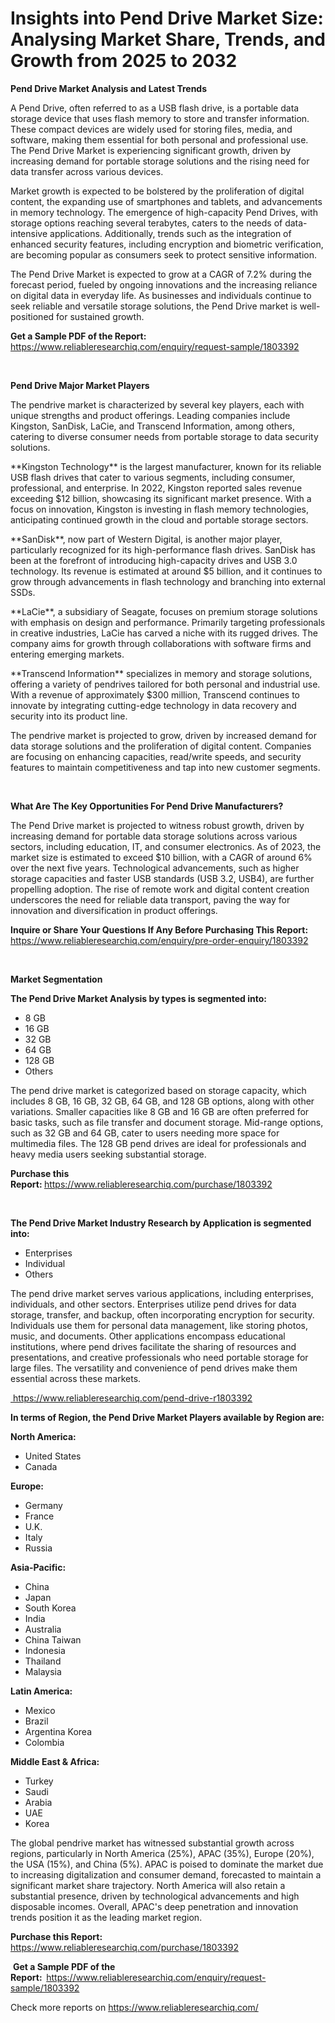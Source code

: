 <p><h1>Insights into Pend Drive Market Size: Analysing Market Share, Trends, and Growth from 2025 to 2032</h1></p><p><strong>Pend Drive Market Analysis and Latest Trends</strong></p>
<p><p>A Pend Drive, often referred to as a USB flash drive, is a portable data storage device that uses flash memory to store and transfer information. These compact devices are widely used for storing files, media, and software, making them essential for both personal and professional use. The Pend Drive Market is experiencing significant growth, driven by increasing demand for portable storage solutions and the rising need for data transfer across various devices.</p><p>Market growth is expected to be bolstered by the proliferation of digital content, the expanding use of smartphones and tablets, and advancements in memory technology. The emergence of high-capacity Pend Drives, with storage options reaching several terabytes, caters to the needs of data-intensive applications. Additionally, trends such as the integration of enhanced security features, including encryption and biometric verification, are becoming popular as consumers seek to protect sensitive information.</p><p>The Pend Drive Market is expected to grow at a CAGR of 7.2% during the forecast period, fueled by ongoing innovations and the increasing reliance on digital data in everyday life. As businesses and individuals continue to seek reliable and versatile storage solutions, the Pend Drive market is well-positioned for sustained growth.</p></p>
<p><strong>Get a Sample PDF of the Report:&nbsp;</strong> <a href="https://www.reliableresearchiq.com/enquiry/request-sample/1803392?utm_campaign=1835&utm_medium=2&utm_source=Github&utm_content=ia&utm_term=04042025&utm_id=pend-drive">https://www.reliableresearchiq.com/enquiry/request-sample/1803392</a></p>
<p>&nbsp;</p>
<p><strong>Pend Drive Major Market Players</strong></p>
<p><p>The pendrive market is characterized by several key players, each with unique strengths and product offerings. Leading companies include Kingston, SanDisk, LaCie, and Transcend Information, among others, catering to diverse consumer needs from portable storage to data security solutions.</p><p>**Kingston Technology** is the largest manufacturer, known for its reliable USB flash drives that cater to various segments, including consumer, professional, and enterprise. In 2022, Kingston reported sales revenue exceeding $12 billion, showcasing its significant market presence. With a focus on innovation, Kingston is investing in flash memory technologies, anticipating continued growth in the cloud and portable storage sectors.</p><p>**SanDisk**, now part of Western Digital, is another major player, particularly recognized for its high-performance flash drives. SanDisk has been at the forefront of introducing high-capacity drives and USB 3.0 technology. Its revenue is estimated at around $5 billion, and it continues to grow through advancements in flash technology and branching into external SSDs.</p><p>**LaCie**, a subsidiary of Seagate, focuses on premium storage solutions with emphasis on design and performance. Primarily targeting professionals in creative industries, LaCie has carved a niche with its rugged drives. The company aims for growth through collaborations with software firms and entering emerging markets.</p><p>**Transcend Information** specializes in memory and storage solutions, offering a variety of pendrives tailored for both personal and industrial use. With a revenue of approximately $300 million, Transcend continues to innovate by integrating cutting-edge technology in data recovery and security into its product line.</p><p>The pendrive market is projected to grow, driven by increased demand for data storage solutions and the proliferation of digital content. Companies are focusing on enhancing capacities, read/write speeds, and security features to maintain competitiveness and tap into new customer segments.</p></p>
<p>&nbsp;</p>
<p><strong>What Are The Key Opportunities For Pend Drive Manufacturers?</strong></p>
<p><p>The Pend Drive market is projected to witness robust growth, driven by increasing demand for portable data storage solutions across various sectors, including education, IT, and consumer electronics. As of 2023, the market size is estimated to exceed $10 billion, with a CAGR of around 6% over the next five years. Technological advancements, such as higher storage capacities and faster USB standards (USB 3.2, USB4), are further propelling adoption. The rise of remote work and digital content creation underscores the need for reliable data transport, paving the way for innovation and diversification in product offerings.</p></p>
<p><strong>Inquire or Share Your Questions If Any Before Purchasing This Report:</strong> <a href="https://www.reliableresearchiq.com/enquiry/pre-order-enquiry/1803392?utm_campaign=1835&utm_medium=2&utm_source=Github&utm_content=ia&utm_term=04042025&utm_id=pend-drive">https://www.reliableresearchiq.com/enquiry/pre-order-enquiry/1803392</a></p>
<p>&nbsp;</p>
<p><strong>Market Segmentation</strong></p>
<p><strong>The Pend Drive Market Analysis by types is segmented into:</strong></p>
<p><ul><li>8 GB</li><li>16 GB</li><li>32 GB</li><li>64 GB</li><li>128 GB</li><li>Others</li></ul></p>
<p><p>The pend drive market is categorized based on storage capacity, which includes 8 GB, 16 GB, 32 GB, 64 GB, and 128 GB options, along with other variations. Smaller capacities like 8 GB and 16 GB are often preferred for basic tasks, such as file transfer and document storage. Mid-range options, such as 32 GB and 64 GB, cater to users needing more space for multimedia files. The 128 GB pend drives are ideal for professionals and heavy media users seeking substantial storage.</p></p>
<p><strong>Purchase this Report:&nbsp;</strong><a href="https://www.reliableresearchiq.com/purchase/1803392?utm_campaign=1835&utm_medium=2&utm_source=Github&utm_content=ia&utm_term=04042025&utm_id=pend-drive">https://www.reliableresearchiq.com/purchase/1803392</a></p>
<p>&nbsp;</p>
<p><strong>The Pend Drive Market Industry Research by Application is segmented into:</strong></p>
<p><ul><li>Enterprises</li><li>Individual</li><li>Others</li></ul></p>
<p><p>The pend drive market serves various applications, including enterprises, individuals, and other sectors. Enterprises utilize pend drives for data storage, transfer, and backup, often incorporating encryption for security. Individuals use them for personal data management, like storing photos, music, and documents. Other applications encompass educational institutions, where pend drives facilitate the sharing of resources and presentations, and creative professionals who need portable storage for large files. The versatility and convenience of pend drives make them essential across these markets.</p></p>
<p><a href="https://www.reliableresearchiq.com/pend-drive-r1803392?utm_campaign=1835&utm_medium=2&utm_source=Github&utm_content=ia&utm_term=04042025&utm_id=pend-drive">&nbsp;https://www.reliableresearchiq.com/pend-drive-r1803392</a></p>
<p><strong>In terms of Region, the Pend Drive Market Players available by Region are:</strong></p>
<p>
    <p> <strong> North America: </strong>
        <ul>
            <li>United States</li>
            <li>Canada</li>
        </ul>
        </p> 
    <p> <strong> Europe: </strong>
        <ul>
            <li>Germany</li>
            <li>France</li>
            <li>U.K.</li>
            <li>Italy</li>
            <li>Russia</li>
        </ul>
        </p> 
    <p> <strong> Asia-Pacific: </strong>
        <ul>
            <li>China</li>
            <li>Japan</li>
            <li>South Korea</li>
            <li>India</li>
            <li>Australia</li>
            <li>China Taiwan</li>
            <li>Indonesia</li>
            <li>Thailand</li>
            <li>Malaysia</li>
        </ul>
        </p> 
    <p> <strong> Latin America: </strong>
        <ul>
            <li>Mexico</li>
            <li>Brazil</li>
            <li>Argentina Korea</li>
            <li>Colombia</li>
        </ul>
        </p> 
    <p> <strong> Middle East & Africa: </strong>
        <ul>
            <li>Turkey</li>
            <li>Saudi</li>
            <li>Arabia</li>
            <li>UAE</li>
            <li>Korea</li>
        </ul>
    </p>
    </p>
<p><p>The global pendrive market has witnessed substantial growth across regions, particularly in North America (25%), APAC (35%), Europe (20%), the USA (15%), and China (5%). APAC is poised to dominate the market due to increasing digitalization and consumer demand, forecasted to maintain a significant market share trajectory. North America will also retain a substantial presence, driven by technological advancements and high disposable incomes. Overall, APAC's deep penetration and innovation trends position it as the leading market region.</p></p>
<p><strong>Purchase this Report: </strong><a href="https://www.reliableresearchiq.com/purchase/1803392?utm_campaign=1835&utm_medium=2&utm_source=Github&utm_content=ia&utm_term=04042025&utm_id=pend-drive">https://www.reliableresearchiq.com/purchase/1803392</a></p>
<p>&nbsp;<strong>Get a Sample PDF of the Report:&nbsp;&nbsp;</strong><a href="https://www.reliableresearchiq.com/enquiry/request-sample/1803392?utm_campaign=1835&utm_medium=2&utm_source=Github&utm_content=ia&utm_term=04042025&utm_id=pend-drive">https://www.reliableresearchiq.com/enquiry/request-sample/1803392</a></p>
<p><strong></strong></p>
<p>Check more reports on <a href="https://www.reliableresearchiq.com/?utm_campaign=1835&utm_medium=2&utm_source=Github&utm_content=ia&utm_term=04042025&utm_id=pend-drive">https://www.reliableresearchiq.com/</a></p>